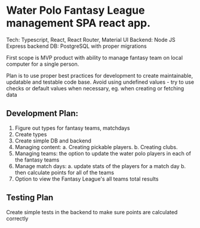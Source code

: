 # Water Polo Fantasy League management SPA react app.

Tech: Typescript, React, React Router, Material UI
Backend: Node JS Express backend
DB: PostgreSQL with proper migrations

First scope is MVP product with ability to manage fantasy team on
local computer for a single person.

Plan is to use proper best practices for development to create maintainable, updatable and testable code base.
Avoid using undefined values - try to use checks or default values when necessary, eg. when creating or fetching data

## Development Plan:

1. Figure out types for fantasy teams, matchdays
2. Create types
3. Create simple DB and backend 
3. Managing content:
  a. Creating pickable players.
  b. Creating clubs.
4. Managing teams: the option to update the water polo players in each of the fantasy teams
5. Manage match days:
  a. update stats of the players for a match day
  b. then calculate points for all of the teams
6. Option to view the Fantasy League's all teams total results

## Testing Plan

Create simple tests in the backend to make sure points are calculated correctly

